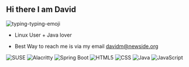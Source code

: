 ## Hi there I am David

![typing-typing-emoji](https://github.com/user-attachments/assets/5bca7a2a-128b-4f4f-a726-e40135a7eda9)
- Linux User + Java lover

-  Best Way to reach me is via my email davidm@newside.org

  
![SUSE](https://img.shields.io/badge/SUSE-0C322C?style=for-the-badge&logo=SUSE&logoColor=white) 
![Alacritty](https://img.shields.io/badge/alacritty-F46D01?style=for-the-badge&logo=alacritty&logoColor=white) 
![Spring Boot](https://img.shields.io/badge/Spring%20Boot-6DB33F?style=for-the-badge&logo=springboot&logoColor=white)
![HTML5](https://img.shields.io/badge/HTML5-E34F26?style=for-the-badge&logo=html5&logoColor=white) 
![CSS](https://img.shields.io/badge/CSS-1572B6?style=for-the-badge&logo=css&logoColor=white)
![Java](https://img.shields.io/badge/Java-ED8B00?style=for-the-badge)
![JavaScript](https://img.shields.io/badge/JavaScript-F7DF1E?style=for-the-badge&logo=javascript&logoColor=white) 
